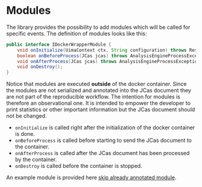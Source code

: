 # Modules
The library provides the possibility to add modules which will be called for specific events. The definition of modules looks like this:

```java
public interface IDockerWrapperModule {
    void onInitialize(UimaContext ctx, String configuration) throws ResourceInitializationException;
    boolean onBeforeProcess(JCas jcas) throws AnalysisEngineProcessException;
    void onAfterProcess(JCas jcas) throws AnalysisEngineProcessException;
    void onDestroy();
}
```
Notice that modules are executed **outside** of the docker container. Since the modules are not serialized and annotated into the JCas document they are not part of the reproducible workflow. The intention for modules is therefore an observational one. It is intended to empower the developer to print statistics or other important information but the JCas document should not be changed.

- ```onInitialize``` is called right after the initialization of the docker container is done.
- ```onBeforeProcess``` is called before starting to send the JCas document to the container.
- ```onAfterProcess``` is called after the JCas document has been processed by the container.
- ```onDestroy``` is called before the container is stopped.

An example module is provided here [skip already annotated module](./skip_annotated.md).

